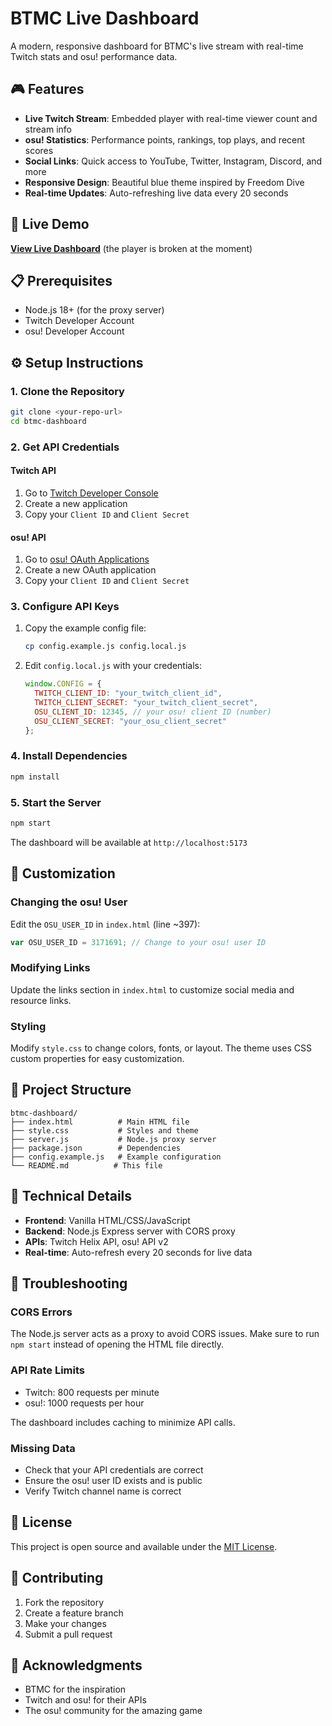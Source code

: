 # BTMC Live Dashboard

A modern, responsive dashboard for BTMC's live stream with real-time Twitch stats and osu! performance data.

## 🎮 Features

- **Live Twitch Stream**: Embedded player with real-time viewer count and stream info
- **osu! Statistics**: Performance points, rankings, top plays, and recent scores
- **Social Links**: Quick access to YouTube, Twitter, Instagram, Discord, and more
- **Responsive Design**: Beautiful blue theme inspired by Freedom Dive
- **Real-time Updates**: Auto-refreshing live data every 20 seconds

## 🚀 Live Demo

**[View Live Dashboard](http://doc.ekka.fr:5173)** (the player is broken at the moment)

## 📋 Prerequisites

- Node.js 18+ (for the proxy server)
- Twitch Developer Account
- osu! Developer Account

## ⚙️ Setup Instructions

### 1. Clone the Repository

```bash
git clone <your-repo-url>
cd btmc-dashboard
```

### 2. Get API Credentials

#### Twitch API
1. Go to [Twitch Developer Console](https://dev.twitch.tv/console)
2. Create a new application
3. Copy your `Client ID` and `Client Secret`

#### osu! API
1. Go to [osu! OAuth Applications](https://osu.ppy.sh/home/account/edit#new-oauth-application)
2. Create a new OAuth application
3. Copy your `Client ID` and `Client Secret`

### 3. Configure API Keys

1. Copy the example config file:
   ```bash
   cp config.example.js config.local.js
   ```

2. Edit `config.local.js` with your credentials:
   ```javascript
   window.CONFIG = {
     TWITCH_CLIENT_ID: "your_twitch_client_id",
     TWITCH_CLIENT_SECRET: "your_twitch_client_secret",
     OSU_CLIENT_ID: 12345, // your osu! client ID (number)
     OSU_CLIENT_SECRET: "your_osu_client_secret"
   };
   ```

### 4. Install Dependencies

```bash
npm install
```

### 5. Start the Server

```bash
npm start
```

The dashboard will be available at `http://localhost:5173`

## 🎨 Customization

### Changing the osu! User
Edit the `OSU_USER_ID` in `index.html` (line ~397):
```javascript
var OSU_USER_ID = 3171691; // Change to your osu! user ID
```

### Modifying Links
Update the links section in `index.html` to customize social media and resource links.

### Styling
Modify `style.css` to change colors, fonts, or layout. The theme uses CSS custom properties for easy customization.

## 📁 Project Structure

```
btmc-dashboard/
├── index.html          # Main HTML file
├── style.css           # Styles and theme
├── server.js           # Node.js proxy server
├── package.json        # Dependencies
├── config.example.js   # Example configuration
└── README.md          # This file
```

## 🔧 Technical Details

- **Frontend**: Vanilla HTML/CSS/JavaScript
- **Backend**: Node.js Express server with CORS proxy
- **APIs**: Twitch Helix API, osu! API v2
- **Real-time**: Auto-refresh every 20 seconds for live data

## 🐛 Troubleshooting

### CORS Errors
The Node.js server acts as a proxy to avoid CORS issues. Make sure to run `npm start` instead of opening the HTML file directly.

### API Rate Limits
- Twitch: 800 requests per minute
- osu!: 1000 requests per hour

The dashboard includes caching to minimize API calls.

### Missing Data
- Check that your API credentials are correct
- Ensure the osu! user ID exists and is public
- Verify Twitch channel name is correct

## 📄 License

This project is open source and available under the [MIT License](LICENSE).

## 🤝 Contributing

1. Fork the repository
2. Create a feature branch
3. Make your changes
4. Submit a pull request

## 🙏 Acknowledgments

- BTMC for the inspiration
- Twitch and osu! for their APIs
- The osu! community for the amazing game

